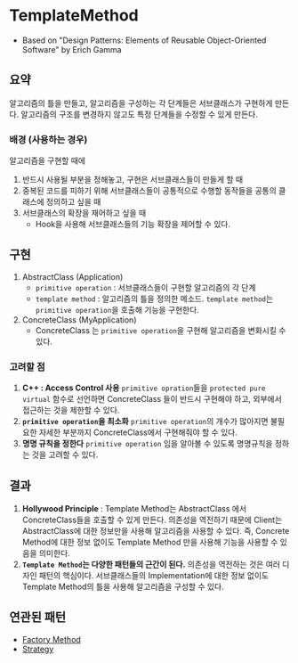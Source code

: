 # TemplateMethod
- Based on "Design Patterns: Elements of Reusable Object-Oriented Software" by Erich Gamma

## 요약
알고리즘의 틀을 만들고, 알고리즘을 구성하는 각 단계들은 서브클래스가 구현하게 만든다.
알고리즘의 구조를 변경하지 않고도 특정 단계들을 수정할 수 있게 만든다.

### 배경 (사용하는 경우)
알고리즘을 구현할 때에

1. 반드시 사용될 부분을 정해놓고, 구현은 서브클래스들이 만들게 할 때
1. 중복된 코드를 피하기 위해 서브클래스들이 공통적으로 수행할 동작들을 공통의 클래스에 정의하고 싶을 때
1. 서브클래스의 확장을 재어하고 싶을 때 
    - Hook을 사용해 서브클래스들의 기능 확장을 제어할 수 있다.

## 구현
1. AbstractClass (Application)
    - `primitive operation` : 서브클래스들이 구현할 알고리즘의 각 단계
    - `template method` : 알고리즘의 틀을 정의한 메소드. `template method`는 `primitive operation`을 호출해 기능을 구현한다.
1. ConcreteClass (MyApplication)
    - ConcreteClass 는 `primitive operation`을 구현해 알고리즘을 변화시킬 수 있다.

### 고려할 점
1. **C++ : Access Control 사용** `primitive opration`들을 `protected pure virtual` 함수로 선언하면 ConcreteClass 들이 반드시 구현해야 하고, 외부에서 접근하는 것을 제한할 수 있다.
1. **`primitive operation`을 최소화** `primitive operation`의 개수가 많아지면 불필요한 자세한 부분까지 ConcreteClass에서 구현해줘야 할 수 있다.
1. **명명 규칙을 정한다** `primitive operation` 임을 알아볼 수 있도록 명명규칙을 정하는 것을 고려할 수 있다.

## 결과
1. **Hollywood Principle** : Template Method는 AbstractClass 에서 ConcreteClass들을 호출할 수 있게 만든다. 의존성을 역전하기 때문에 Client는 AbstractClass에 대한 정보만을 사용해 알고리즘을 사용할 수 있다. 즉, Concrete Method에 대한 정보 없이도 Template Method 만을 사용해 기능을 사용할 수 있음을 의미한다. 
1. **`Template Method`는 다양한 패턴들의 근간이 된다.** 의존성을 역전하는 것은 여러 디자인 패턴의 핵심이다. 서브클래스들의 Implementation에 대한 정보 없이도 Template Method의 틀을 사용해 알고리즘을 구성할 수 있다.

## 연관된 패턴
- [Factory Method](https://github.com/YaJaJoA/DesignPatternStudy/blob/main/FactoryMethod/leejunseo/README.md)
- [Strategy](https://github.com/YaJaJoA/DesignPatternStudy/blob/main/Strategy/leejunseo/README.md)
